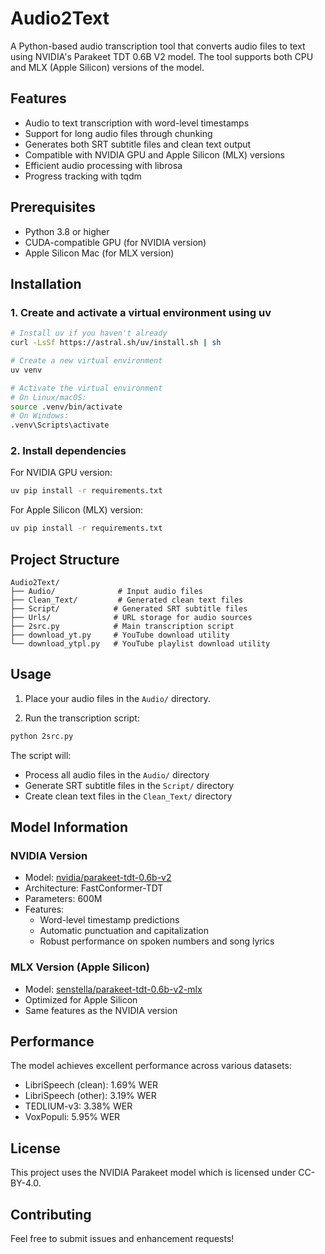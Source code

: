 # Audio2Text

A Python-based audio transcription tool that converts audio files to text using NVIDIA's Parakeet TDT 0.6B V2 model. The tool supports both CPU and MLX (Apple Silicon) versions of the model.

## Features

- Audio to text transcription with word-level timestamps
- Support for long audio files through chunking
- Generates both SRT subtitle files and clean text output
- Compatible with NVIDIA GPU and Apple Silicon (MLX) versions
- Efficient audio processing with librosa
- Progress tracking with tqdm

## Prerequisites

- Python 3.8 or higher
- CUDA-compatible GPU (for NVIDIA version)
- Apple Silicon Mac (for MLX version)

## Installation

### 1. Create and activate a virtual environment using uv

```bash
# Install uv if you haven't already
curl -LsSf https://astral.sh/uv/install.sh | sh

# Create a new virtual environment
uv venv

# Activate the virtual environment
# On Linux/macOS:
source .venv/bin/activate
# On Windows:
.venv\Scripts\activate
```

### 2. Install dependencies

For NVIDIA GPU version:
```bash
uv pip install -r requirements.txt
```

For Apple Silicon (MLX) version:
```bash
uv pip install -r requirements.txt
```

## Project Structure

```
Audio2Text/
├── Audio/              # Input audio files
├── Clean_Text/         # Generated clean text files
├── Script/            # Generated SRT subtitle files
├── Urls/              # URL storage for audio sources
├── 2src.py            # Main transcription script
├── download_yt.py     # YouTube download utility
└── download_ytpl.py   # YouTube playlist download utility
```

## Usage

1. Place your audio files in the `Audio/` directory.

2. Run the transcription script:
```bash
python 2src.py
```

The script will:
- Process all audio files in the `Audio/` directory
- Generate SRT subtitle files in the `Script/` directory
- Create clean text files in the `Clean_Text/` directory

## Model Information

### NVIDIA Version
- Model: [nvidia/parakeet-tdt-0.6b-v2](https://huggingface.co/nvidia/parakeet-tdt-0.6b-v2)
- Architecture: FastConformer-TDT
- Parameters: 600M
- Features:
  - Word-level timestamp predictions
  - Automatic punctuation and capitalization
  - Robust performance on spoken numbers and song lyrics

### MLX Version (Apple Silicon)
- Model: [senstella/parakeet-tdt-0.6b-v2-mlx](https://huggingface.co/senstella/parakeet-tdt-0.6b-v2-mlx)
- Optimized for Apple Silicon
- Same features as the NVIDIA version

## Performance

The model achieves excellent performance across various datasets:
- LibriSpeech (clean): 1.69% WER
- LibriSpeech (other): 3.19% WER
- TEDLIUM-v3: 3.38% WER
- VoxPopuli: 5.95% WER

## License

This project uses the NVIDIA Parakeet model which is licensed under CC-BY-4.0.

## Contributing

Feel free to submit issues and enhancement requests! 
